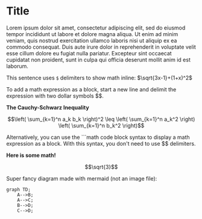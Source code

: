 # Title

Lorem ipsum dolor sit amet, consectetur adipiscing elit, sed do eiusmod tempor incididunt ut labore et dolore magna aliqua. Ut enim ad minim veniam, quis nostrud exercitation ullamco laboris nisi ut aliquip ex ea commodo consequat. Duis aute irure dolor in reprehenderit in voluptate velit esse cillum dolore eu fugiat nulla pariatur. Excepteur sint occaecat cupidatat non proident, sunt in culpa qui officia deserunt mollit anim id est laborum.

This sentence uses `$` delimiters to show math inline:  $\sqrt{3x-1}+(1+x)^2$

To add a math expression as a block, start a new line and delimit the expression with two dollar symbols $$.

**The Cauchy-Schwarz Inequality**

$$\left( \sum_{k=1}^n a_k b_k \right)^2 \leq \left( \sum_{k=1}^n a_k^2 \right) \left( \sum_{k=1}^n b_k^2 \right)$$

Alternatively, you can use the ```math code block syntax to display a math expression as a block. With this syntax, you don't need to use $$ delimiters.

**Here is some math!**

```math
\sqrt{3}
```

Super fancy diagram made with mermaid (not an image file):

```mermaid
graph TD;
    A-->B;
    A-->C;
    B-->D;
    C-->D;
```
